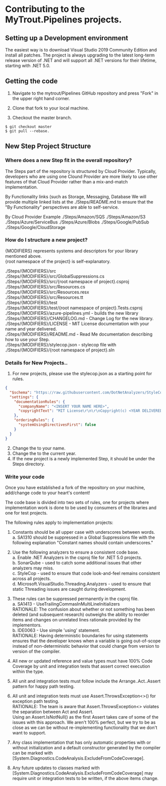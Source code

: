 # Contributing to the MyTrout.Pipelines projects.

## Setting up a Development environment
The easiest way is to download Visual Studio 2019 Community Edition and install all patches.
The project is always upgrading to the latest long-term release version of .NET and will support all .NET versions for their lifetime, starting with .NET 5.0.

## Getting the code
1. Navigate to the mytrout/Pipelines GitHub repository and press "Fork" in the upper right hand corner.

2. Clone that fork to your local machine.

3. Checkout the master branch.
```
$ git checkout master
$ git pull --rebase.
```

## New Step Project Structure

### Where does a new Step fit in the overall repository?
The Steps part of the repository is structured by Cloud Provider.
Typically, developers who are using one Clound Provider are more likely to use other features of that Cloud Provider rather than a mix-and-match implementation.

By Functionality links (such as Storage, Messaging, Database
We will provide multiple linked lists at the ./Steps/README.md to ensure that the "By Functionality" perspectives are able to self-service.

  By Cloud Provider Example
    ./Steps/Amazon/SQS
    ./Steps/Amazon/S3
    ./Steps/Azure/ServiceBus
    ./Steps/Azure/Blobs
    ./Steps/Google/PubSub
    ./Steps/Google/CloudStorage




### How do I structure a new project?
{MODIFIERS} represents systems and descriptors for your library mentioned above.  
{root namespace of the project} is self-explanatory.  

  ./Steps/{MODIFIERS}/src  
  ./Steps/{MODIFIERS}/src/GlobalSuppressions.cs  
  ./Steps/{MODIFIERS}/src/{root namespace of project}.csproj  
  ./Steps/{MODIFIERS}/src/Resources.cs  
  ./Steps/{MODIFIERS}/src/Resources.resx  
  ./Steps/{MODIFIERS}/src/Resources.tt  
  ./Steps/{MODIFIERS}/test  
  ./Steps/{MODIFIERS}/test/{root namespace of project}.Tests.csproj  
  ./Steps/{MODIFIERS}/azure-pipelines.yml - builds the new library  
  ./Steps/{MODIFIERS}/CHANGELOG.md - Change Log for the new library.  
  ./Steps/{MODIFIERS}/LICENSE - MIT License documentation with your name and year delivered.  
  ./Steps/{MODIFIERS}/README.md - Read Me documentation describing how to use your Step.  
  ./Steps/{MODIFIERS}/stylecop.json - stylecop file with   
  ./Steps/{MODIFIERS}/{root namespace of project}.sln  


### Details for New Projects..

1. For new projects, please use the stylecop.json as a starting point for rules.

```json
{
  "$schema": "https://raw.githubusercontent.com/DotNetAnalyzers/StyleCopAnalyzers/master/StyleCop.Analyzers/StyleCop.Analyzers/Settings/stylecop.schema.json",
  "settings": {
    "documentationRules": {
      "companyName": "<INSERT YOUR NAME HERE>",
      "copyrightText": "MIT License\r\n\r\nCopyright(c) <YEAR DELIVERED> <INSERT YOUR NAME HERE>\r\n\r\nPermission is hereby granted, free of charge, to any person obtaining a copy\r\nof this software and associated documentation files (the \"Software\"), to deal\r\nin the Software without restriction, including without limitation the rights\r\nto use, copy, modify, merge, publish, distribute, sublicense, and/or sell\r\ncopies of the Software, and to permit persons to whom the Software is\r\nfurnished to do so, subject to the following conditions:\r\n\r\nThe above copyright notice and this permission notice shall be included in all\r\ncopies or substantial portions of the Software.\r\n\r\nTHE SOFTWARE IS PROVIDED \"AS IS\", WITHOUT WARRANTY OF ANY KIND, EXPRESS OR\r\nIMPLIED, INCLUDING BUT NOT LIMITED TO THE WARRANTIES OF MERCHANTABILITY,\r\nFITNESS FOR A PARTICULAR PURPOSE AND NONINFRINGEMENT. IN NO EVENT SHALL THE\r\nAUTHORS OR COPYRIGHT HOLDERS BE LIABLE FOR ANY CLAIM, DAMAGES OR OTHER\r\nLIABILITY, WHETHER IN AN ACTION OF CONTRACT, TORT OR OTHERWISE, ARISING FROM,\r\nOUT OF OR IN CONNECTION WITH THE SOFTWARE OR THE USE OR OTHER DEALINGS IN THE\r\nSOFTWARE."
    },
    "orderingRules": {
      "systemUsingDirectivesFirst": false
    }
  }
}
```
2. Change the <INSERT YOUR NAME HERE> to your name.
3. Change the <YEAR DELIVERED> to the current year.
4. If the new project is a newly implemented Step, it should be under the Steps directory.

### Write your code
Once you have established a fork of the repository on your machine, add/change code to your heart's content!

The code base is divided into two sets of rules, one for projects where implementation work is done to be used by consumers of the libraries and one for test projects.

The following rules apply to implementation projects:
1. Constants should be all upper case with underscores between words.  
  a. SA1310 should be suppressed in a Global Suppressions file with the following explanation "Constant names should contain underscores."

2. Use the following analyzers to ensure a consistent code base.  
  a. Enable .NET Analyzers in the csproj file for .NET 5.0 projects.  
  b. SonarQube - used to catch some additional issues that other analyzers may miss.  
  c. StyleCop - used to ensure that code look-and-feel remains consistent across all projects.  
  d. Microsoft.VisualStudio.Threading.Analyzers - used to ensure that static Threading issues are caught during development.  

3. These rules can be suppressed permanently in the csproj file.   
  a. SA1413 - UseTrailingCommasInMultiLineInitializers  
              RATIONALE: The confusion about whether or not something has been deleted (and subsequent research) outweighs the ability to reorder items and changes on unrelated lines rationale provided by the implementors.  
  b. IDE0063 - Use simple 'using' statement.  
               RATIONALE: Having deterministic boundaries for using statements ensures that the developer knows when a variable is going out-of-scope instead of non-deterministic behavior that could change from version to version of the compiler.

4. All new or updated reference and value types must have 100% Code Coverage by unit and integration tests that assert correct execution within the type.

5. All unit and integration tests must follow include the Arrange..Act..Assert pattern for happy path testing.

6. All unit and integration tests must use Assert.ThrowsException<>() for exception path testing.  
   RATIONALE: The team is aware that Assert.ThrowsException<> violates the separation between Act and Assert.  
	      Using an Assert.IsNotNull() as the first Assert takes care of some of the issues with this approach.
              We aren't 100% perfect, but we try to be as close as we can be without re-implementing functionality that we don't want to support.

7. Any class implementation that has only automatic properties with or without initialization and a default constructor generated by the compiler can be marked with [System.Diagnostics.CodeAnalysis.ExcludeFromCodeCoverage].

8. Any future updates to classes marked with [System.Diagnostics.CodeAnalysis.ExcludeFromCodeCoverage] may require unit or integration tests to be written, if the above items change.
